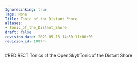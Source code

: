 ```yaml
---
IgnoreLinking: true
Tags: None
Title: Tonic of the Distant Shore
aliases:
- Tonic_of_the_Distant_Shore
draft: false
revision_date: 2023-05-13 14:50:11+00:00
revision_id: 100744
---
```


#REDIRECT Tonics of the Open Sky#Tonic of the Distant Shore